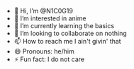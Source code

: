 - 👋 Hi, I’m @N1C0G19
- 👀 I’m interested in anime
- 🌱 I’m currently learning the basics
- 💞️ I’m looking to collaborate on nothing
- 📫 How to reach me I ain't givin' that
- 😄 Pronouns: he/him
- ⚡ Fun fact: I do not care

<!---
N1C0G19/N1C0G19 is a ✨ special ✨ repository because its `README.md` (this file) appears on your GitHub profile.
You can click the Preview link to take a look at your changes.
--->
